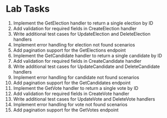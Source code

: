 # Lab Tasks

1. Implement the GetElection handler to return a single election by ID
2. Add validation for required fields in CreateElection handler
3. Write additional test cases for UpdateElection and DeleteElection handlers
4. Implement error handling for election not found scenarios
5. Add pagination support for the GetElections endpoint
6. Implement the GetCandidate handler to return a single candidate by ID
7. Add validation for required fields in CreateCandidate handler
8. Write additional test cases for UpdateCandidate and DeleteCandidate handlers
9. Implement error handling for candidate not found scenarios
10. Add pagination support for the GetCandidates endpoint
11. Implement the GetVote handler to return a single vote by ID
12. Add validation for required fields in CreateVote handler
13. Write additional test cases for UpdateVote and DeleteVote handlers
14. Implement error handling for vote not found scenarios
15. Add pagination support for the GetVotes endpoint
